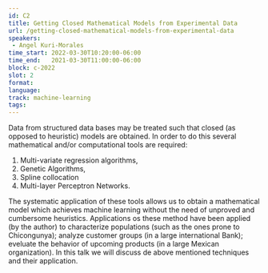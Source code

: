 ```yaml
---
id: C2
title: Getting Closed Mathematical Models from Experimental Data 
url: /getting-closed-mathematical-models-from-experimental-data
speakers:
 - Angel Kuri-Morales
time_start: 2022-03-30T10:20:00-06:00
time_end:   2021-03-30T11:00:00-06:00
block: c-2022
slot: 2
format: 
language: 
track: machine-learning
tags:
---
```


Data from structured data bases may be treated such that closed (as opposed to heuristic) models are obtained. In order to do this several mathematical and/or computational tools are required:
1) Multi-variate regression algorithms, 
2) Genetic Algorithms, 
3) Spline collocation
4) Multi-layer Perceptron Networks.

The systematic application of these tools allows us to obtain a mathematical model which achieves machine learning without the need of unproved and cumbersome heuristics.
Applications os these method have been applied (by the author) to characterize populations (such as the ones prone to Chicongunya); analyze customer groups (in a large international Bank); eveluate the behavior of upcoming products (in a large Mexican organization).
In this talk we will discuss de above mentioned techniques and their application.

